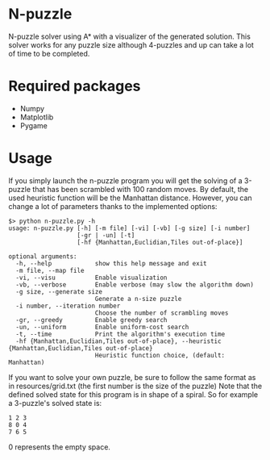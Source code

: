 # N-puzzle
N-puzzle solver using A* with a visualizer of the generated solution.
This solver works for any puzzle size although 4-puzzles and up can take a lot of time to be completed.

# Required packages
* Numpy
* Matplotlib
* Pygame

# Usage
If you simply launch the n-puzzle program you will get the solving of a 3-puzzle that has been scrambled with 100 random moves. 
By default, the used heuristic function will be the Manhattan distance. 
However, you can change a lot of parameters thanks to the implemented options:
```
$> python n-puzzle.py -h
usage: n-puzzle.py [-h] [-m file] [-vi] [-vb] [-g size] [-i number]
                   [-gr | -un] [-t]
                   [-hf {Manhattan,Euclidian,Tiles out-of-place}]

optional arguments:
  -h, --help            show this help message and exit
  -m file, --map file
  -vi, --visu           Enable visualization
  -vb, --verbose        Enable verbose (may slow the algorithm down)
  -g size, --generate size
                        Generate a n-size puzzle
  -i number, --iteration number
                        Choose the number of scrambling moves
  -gr, --greedy         Enable greedy search
  -un, --uniform        Enable uniform-cost search
  -t, --time            Print the algorithm's execution time
  -hf {Manhattan,Euclidian,Tiles out-of-place}, --heuristic {Manhattan,Euclidian,Tiles out-of-place}
                        Heuristic function choice, (default: Manhattan)
```
If you want to solve your own puzzle, be sure to follow the same format as in resources/grid.txt (the first number is the size of the puzzle)
Note that the defined solved state for this program is in shape of a spiral. So for example a 3-puzzle's solved state is:
```
1 2 3
8 0 4
7 6 5
```
0 represents the empty space.
